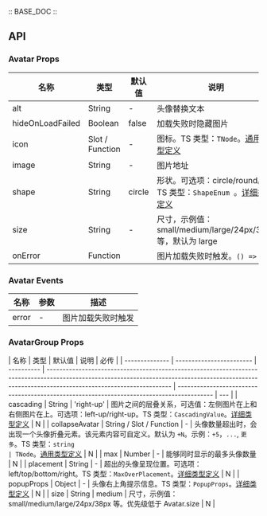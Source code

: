 :: BASE_DOC ::

## API

### Avatar Props

| 名称             | 类型            | 默认值 | 说明                                                                                                                                      | 必传 |
| ---------------- | --------------- | ------ | ----------------------------------------------------------------------------------------------------------------------------------------- | ---- |
| alt              | String          | -      | 头像替换文本                                                                                                                              | N    |
| hideOnLoadFailed | Boolean         | false  | 加载失败时隐藏图片                                                                                                                        | N    |
| icon             | Slot / Function | -      | 图标。TS 类型：`TNode`。[通用类型定义](https://github.com/Tencent/tdesign-vue/blob/develop/src/common.ts)                                 | N    |
| image            | String          | -      | 图片地址                                                                                                                                  | N    |
| shape            | String          | circle | 形状。可选项：circle/round。TS 类型：`ShapeEnum `。[详细类型定义](https://github.com/Tencent/tdesign-vue/tree/develop/src/avatar/type.ts) | N    |
| size             | String          | -      | 尺寸，示例值：small/medium/large/24px/38px 等，默认为 large                                                                               | N    |
| onError          | Function        |        | 图片加载失败时触发。`() => {}`                                                                                                            | N    |

### Avatar Events

| 名称  | 参数 | 描述               |
| ----- | ---- | ------------------ |
| error | -    | 图片加载失败时触发 |

### AvatarGroup Props

| 名称           | 类型                     | 默认值     | 说明                                                                                                                                                                                                | 必传                                                                                      |
| -------------- | ------------------------ | ---------- | --------------------------------------------------------------------------------------------------------------------------------------------------------------------------------------------------- | ----------------------------------------------------------------------------------------- | --- |
| cascading      | String                   | 'right-up' | 图片之间的层叠关系，可选值：左侧图片在上和右侧图片在上。可选项：left-up/right-up。TS 类型：`CascadingValue`。[详细类型定义](https://github.com/Tencent/tdesign-vue/tree/develop/src/avatar/type.ts) | N                                                                                         |
| collapseAvatar | String / Slot / Function | -          | 头像数量超出时，会出现一个头像折叠元素。该元素内容可自定义。默认为 `+N`。示例：`+5`，`...`, `更多`。TS 类型：`string                                                                                | TNode`。[通用类型定义](https://github.com/Tencent/tdesign-vue/blob/develop/src/common.ts) | N   |
| max            | Number                   | -          | 能够同时显示的最多头像数量                                                                                                                                                                          | N                                                                                         |
| placement      | String                   | -          | 超出的头像呈现位置。可选项：left/top/bottom/right。TS 类型：`MaxOverPlacement`。[详细类型定义](https://github.com/Tencent/tdesign-vue/tree/develop/src/avatar/type.ts)                              | N                                                                                         |
| popupProps     | Object                   | -          | 头像右上角提示信息。TS 类型：`PopupProps`。[详细类型定义](https://github.com/Tencent/tdesign-vue/tree/develop/src/avatar/type.ts)                                                                   | N                                                                                         |
| size           | String                   | medium     | 尺寸，示例值：small/medium/large/24px/38px 等。优先级低于 Avatar.size                                                                                                                               | N                                                                                         |

